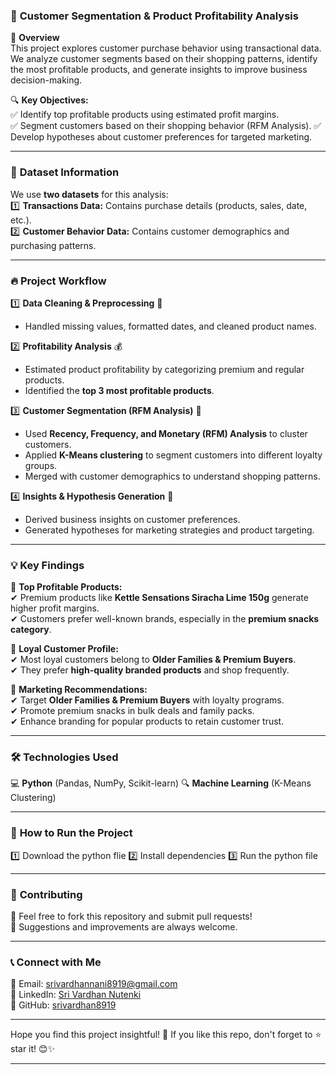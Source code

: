 ### 🛒 **Customer Segmentation & Product Profitability Analysis**  

📌 **Overview**  
This project explores customer purchase behavior using transactional data. We analyze customer segments based on their shopping patterns, identify the most profitable products, and generate insights to improve business decision-making.  

🔍 **Key Objectives:**  
✅ Identify top profitable products using estimated profit margins.  
✅ Segment customers based on their shopping behavior (RFM Analysis). 
✅ Develop hypotheses about customer preferences for targeted marketing.  

---

### 📂 **Dataset Information**  
We use **two datasets** for this analysis:  
1️⃣ **Transactions Data:** Contains purchase details (products, sales, date, etc.).  
2️⃣ **Customer Behavior Data:** Contains customer demographics and purchasing patterns.  

---

### 🔥 **Project Workflow**  

1️⃣ **Data Cleaning & Preprocessing** 🧹  
   - Handled missing values, formatted dates, and cleaned product names.  

2️⃣ **Profitability Analysis** 💰  
   - Estimated product profitability by categorizing premium and regular products.  
   - Identified the **top 3 most profitable products**.  

3️⃣ **Customer Segmentation (RFM Analysis)** 🎯  
   - Used **Recency, Frequency, and Monetary (RFM) Analysis** to cluster customers.  
   - Applied **K-Means clustering** to segment customers into different loyalty groups.  
   - Merged with customer demographics to understand shopping patterns.  

4️⃣  **Insights & Hypothesis Generation** 🧠  
   - Derived business insights on customer preferences.  
   - Generated hypotheses for marketing strategies and product targeting.  

---

### 💡 **Key Findings**  

📌 **Top Profitable Products:**  
✔ Premium products like **Kettle Sensations Siracha Lime 150g** generate higher profit margins.  
✔ Customers prefer well-known brands, especially in the **premium snacks category**.  

📌 **Loyal Customer Profile:**  
✔ Most loyal customers belong to **Older Families & Premium Buyers**.  
✔ They prefer **high-quality branded products** and shop frequently.  

📌 **Marketing Recommendations:**  
✔ Target **Older Families & Premium Buyers** with loyalty programs.  
✔ Promote premium snacks in bulk deals and family packs.  
✔ Enhance branding for popular products to retain customer trust.  

---

### 🛠 **Technologies Used**  
💻 **Python** (Pandas, NumPy, Scikit-learn) 
🔍 **Machine Learning** (K-Means Clustering)  

---

### 🚀 **How to Run the Project**  
1️⃣ Download the python flie
2️⃣ Install dependencies
3️⃣ Run the python file

---

### 🤝 **Contributing**  
🔹 Feel free to fork this repository and submit pull requests!  
🔹 Suggestions and improvements are always welcome.  

---

### 📞 **Connect with Me**  
📧 Email: [srivardhannani8919@gmail.com](mailto:srivardhannani8919@gmail.com)  
🔗 LinkedIn: [Sri Vardhan Nutenki](https://linkedin.com/in/srivardhan-nutenki-207b55249)  
📂 GitHub: [srivardhan8919](https://github.com/srivardhan8919)  

---

Hope you find this project insightful! 🚀 If you like this repo, don't forget to ⭐ star it! 😊✨  

---

